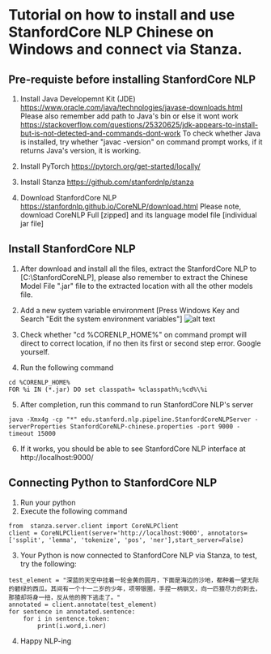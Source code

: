 # Tutorial on how to install and use StanfordCore NLP Chinese on Windows and connect via Stanza.


## Pre-requiste before installing StanfordCore NLP
1. Install Java Developemnt Kit (JDE)
https://www.oracle.com/java/technologies/javase-downloads.html
Please also remember add path to Java's bin or else it wont work https://stackoverflow.com/questions/25320625/jdk-appears-to-install-but-is-not-detected-and-commands-dont-work
To check whether Java is installed, try whether "javac -version" on command prompt works, if it returns Java's version, it is working. 

2. Install PyTorch
https://pytorch.org/get-started/locally/

3. Install Stanza 
https://github.com/stanfordnlp/stanza

4. Download StanfordCore NLP
https://stanfordnlp.github.io/CoreNLP/download.html
Please note, download CoreNLP Full [zipped] and its language model file [individual jar file]

## Install StanfordCore NLP
1. After download and install all the files, extract the StanfordCore NLP to [C:\StanfordCoreNLP], please also remember to extract the Chinese Model File ".jar" file to the extracted location with all the other models file.

2. Add a new system variable environment [Press Windows Key and Search "Edit the system environment variables"]
![alt text](https://raw.githubusercontent.com/leewssam/Chinese-Stanford-CoreNLP-Tutorial/master/system_variable.png?token=AFK46TMNFIVLUEGNRAID5U27K4VQA)
3. Check whether "cd %CORENLP_HOME%" on command prompt will direct to correct location, if no then its first or second step error. Google yourself.

4. Run the following command
```
cd %CORENLP_HOME%
FOR %i IN (*.jar) DO set classpath= %classpath%;%cd%\%i
```

5. After completion, run this command to run StanfordCore NLP's server
```
java -Xmx4g -cp "*" edu.stanford.nlp.pipeline.StanfordCoreNLPServer -serverProperties StanfordCoreNLP-chinese.properties -port 9000 -timeout 15000
```

6. If it works, you should be able to see StanfordCore NLP interface at http://localhost:9000/

## Connecting Python to StanfordCore NLP
1. Run your python
2. Execute the following command
```
from  stanza.server.client import CoreNLPClient
client = CoreNLPClient(server='http://localhost:9000', annotators=['ssplit', 'lemma', 'tokenize', 'pos', 'ner'],start_server=False)
```
3. Your Python is now connected to StanfordCore NLP via Stanza, to test, try the following:
```
test_element = "深蓝的天空中挂着一轮金黄的圆月，下面是海边的沙地，都种着一望无际的碧绿的西瓜，其间有一个十一二岁的少年，项带银圈，手捏一柄钢叉，向一匹猹尽力的刺去，那猹却将身一扭，反从他的胯下逃走了。"
annotated = client.annotate(test_element)
for sentence in annotated.sentence:
    for i in sentence.token:
        print(i.word,i.ner)
```
4. Happy NLP-ing